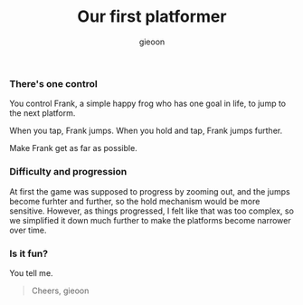 ﻿---
layout: post
title:  "Our first platformer"
author: gieoon
categories: Juunoco Studio release
featured: true
tags: Marketing Frank one tap mobile 
image: 
cache: false
hidden: true
---

### There's one control

You control Frank, a simple happy frog who has one goal in life, to jump to the next platform. 

When you tap, Frank jumps.
When you hold and tap, Frank jumps further.

Make Frank get as far as possible.

### Difficulty and progression

At first the game was supposed to progress by zooming out, and the jumps become furhter and further, so the hold mechanism would be more sensitive. However, as things progressed, I felt like that was too complex, so we simplified it down much further to make the platforms become narrower over time.

### Is it fun?

You tell me.


> Cheers, gieoon 